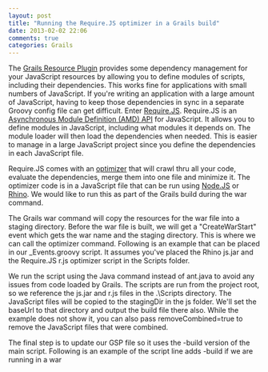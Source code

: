 ```yaml
---
layout: post
title: "Running the Require.JS optimizer in a Grails build"
date: 2013-02-02 22:06
comments: true
categories: Grails
---
```

<p>The <a href="http://grails.org/plugin/resources">Grails Resource Plugin</a> provides some dependency management for your JavaScript resources by allowing you to define modules of scripts, including their dependencies.  This works fine for applications with small numbers of JavaScript.  If you're writing an application with a large amount of JavaScript, having to keep those dependencies in sync in a separate Groovy config file can get difficult.  Enter <a href="http://requirejs.org/">Require.JS</a>.  Require.JS is an <a href="https://github.com/amdjs/amdjs-api/wiki/AMD">Asynchronous Module Definition (AMD) API</a> for JavaScript.  It allows you to define modules in JavaScript, including what modules it depends on.  The module loader will then load the dependencies when needed.  This is easier to manage in a large JavaScript project since you define the dependencies in each JavaScript file.</p>
<p>Require.JS comes with an <a href="http://requirejs.org/docs/optimization.html">optimizer</a> that will crawl thru all your code, evaluate the dependencies, merge them into one file and minimize it.  The optimizer code is in a JavaScript file that can be run using <a href="http://nodejs.org/">Node.JS</a> or <a href="https://developer.mozilla.org/en-US/docs/Rhino">Rhino</a>.  We would like to run this as part of the Grails build during the war command.</p>
<p>The Grails war command will copy the resources for the war file into a staging directory.  Before the war file is built, we will get a "CreateWarStart" event which gets the war name and the staging directory.  This is where we can call the optimizer command. Following is an example that can be placed in our _Events.groovy script.   It assumes you've placed the Rhino js.jar and the Require.JS r.js optimizer script in the Scripts folder.</p>
<script src="https://gist.github.com/4699237.js"></script>
<p>We run the script using the Java command instead of ant.java to avoid any issues from code loaded by Grails.  The scripts are run from the project root, so we reference the js.jar and r.js files in the .\Scripts directory.  The JavaScript files will be copied to the stagingDir in the js folder.  We'll set the baseUrl to that directory and output the build file there also.  While the example does not show it, you can also pass removeCombined=true to remove the JavaScript files that were combined.</p>
<p>The final step is to update our GSP file so it uses the -build version of the main script.  Following is an example of the script line adds -build if we are running in a war</p>
<script src="https://gist.github.com/4699505.js"></script>

